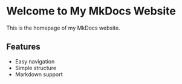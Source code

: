 # Welcome to My MkDocs Website

This is the homepage of my MkDocs website.

## Features

- Easy navigation
- Simple structure
- Markdown support 